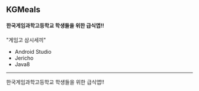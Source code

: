 ## KGMeals
#### 한국게임과학고등학교 학생들을 위한 급식앱!!

"게임고 삼시세끼"
- Android Studio
- Jericho
- Java8

---

한국게임과학고등학교 학생들을 위한 급식앱!!
